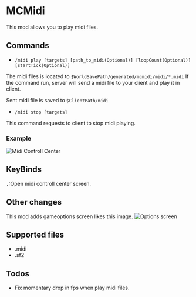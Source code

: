 # MCMidi

This mod allows you to play midi files.

## Commands
- `/midi play [targets] [path_to_midi(Optional)] [loopCount(Optional)] [startTick(Optional)]`

The midi files is located to `$WorldSavePath/generated/mcmidi/midi/*.midi`
If the command run, server will send a midi file to your client and play it in client.

Sent midi file is saved to `$ClientPath/midi`

- `/midi stop [targets]`

This command requests to client to stop midi playing.

### Example

![Midi Controll Center](https://cdn.modrinth.com/data/cached_images/6e5e86cb826a3ff08c17d68872e0413eb5bbdab9_0.webp)

## KeyBinds
`,`:Open midi controll center screen.

## Other changes
This mod adds gameoptions screen likes this image.
![Options screen](https://cdn.modrinth.com/data/cached_images/1aa9aa4b569dd9bc73db032c5731ab674fd75ac3_0.webp)

## Supported files
- .midi
- .sf2

## Todos
- Fix momentary drop in fps when play midi files.